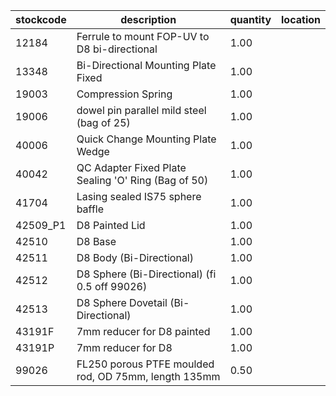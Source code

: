 |stockcode|description|quantity|location|
|---------|-----------|--------|--------|
|12184|Ferrule to mount FOP-UV to D8 bi-directional|1.00||
|13348|Bi-Directional Mounting Plate Fixed|1.00||
|19003|Compression Spring|1.00||
|19006|dowel pin parallel mild steel (bag of 25)|1.00||
|40006|Quick Change Mounting Plate Wedge|1.00||
|40042|QC Adapter Fixed Plate Sealing 'O' Ring (Bag of 50)|1.00||
|41704|Lasing sealed IS75 sphere baffle|1.00||
|42509_P1|D8 Painted Lid|1.00||
|42510|D8 Base|1.00||
|42511|D8 Body (Bi-Directional)|1.00||
|42512|D8 Sphere (Bi-Directional) (fi 0.5 off 99026)|1.00||
|42513|D8 Sphere Dovetail (Bi-Directional)|1.00||
|43191F|7mm reducer for D8 painted|1.00||
|43191P|7mm reducer for D8|1.00||
|99026|FL250 porous PTFE moulded rod, OD 75mm, length 135mm|0.50||
